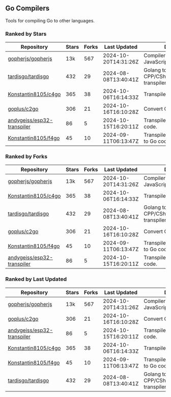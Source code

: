 ## Go Compilers

Tools for compiling Go to other languages.

### Ranked by Stars

| Repository | Stars | Forks | Last Updated | Description | 
|------------|-------|-------|--------------|-------------|
| [gopherjs/gopherjs](https://github.com/gopherjs/gopherjs) | 13k | 567 | 2024-10-20T14:31:26Z |  Compiler from Go to JavaScript. |
| [tardisgo/tardisgo](https://github.com/tardisgo/tardisgo) | 432 | 29 | 2024-08-08T13:40:41Z |  Golang to Haxe to CPP/CSharp/Java/JavaScript transpiler. |
| [Konstantin8105/c4go](https://github.com/Konstantin8105/c4go) | 365 | 38 | 2024-10-06T16:14:33Z |  Transpile C code to Go code. |
| [goplus/c2go](https://github.com/goplus/c2go) | 306 | 21 | 2024-10-16T16:10:28Z |  Convert C code to Go code. |
| [andygeiss/esp32-transpiler](https://github.com/andygeiss/esp32-transpiler) | 86 | 5 | 2024-10-15T16:20:11Z |  Transpile Go into Arduino code. |
| [Konstantin8105/f4go](https://github.com/Konstantin8105/f4go) | 45 | 10 | 2024-09-11T06:13:47Z |  Transpile FORTRAN 77 code to Go code. |

### Ranked by Forks

| Repository | Stars | Forks | Last Updated | Description | 
|------------|-------|-------|--------------|-------------|
| [gopherjs/gopherjs](https://github.com/gopherjs/gopherjs) | 13k | 567 | 2024-10-20T14:31:26Z |  Compiler from Go to JavaScript. |
| [Konstantin8105/c4go](https://github.com/Konstantin8105/c4go) | 365 | 38 | 2024-10-06T16:14:33Z |  Transpile C code to Go code. |
| [tardisgo/tardisgo](https://github.com/tardisgo/tardisgo) | 432 | 29 | 2024-08-08T13:40:41Z |  Golang to Haxe to CPP/CSharp/Java/JavaScript transpiler. |
| [goplus/c2go](https://github.com/goplus/c2go) | 306 | 21 | 2024-10-16T16:10:28Z |  Convert C code to Go code. |
| [Konstantin8105/f4go](https://github.com/Konstantin8105/f4go) | 45 | 10 | 2024-09-11T06:13:47Z |  Transpile FORTRAN 77 code to Go code. |
| [andygeiss/esp32-transpiler](https://github.com/andygeiss/esp32-transpiler) | 86 | 5 | 2024-10-15T16:20:11Z |  Transpile Go into Arduino code. |

### Ranked by Last Updated

| Repository | Stars | Forks | Last Updated | Description | 
|------------|-------|-------|--------------|-------------|
| [gopherjs/gopherjs](https://github.com/gopherjs/gopherjs) | 13k | 567 | 2024-10-20T14:31:26Z |  Compiler from Go to JavaScript. |
| [goplus/c2go](https://github.com/goplus/c2go) | 306 | 21 | 2024-10-16T16:10:28Z |  Convert C code to Go code. |
| [andygeiss/esp32-transpiler](https://github.com/andygeiss/esp32-transpiler) | 86 | 5 | 2024-10-15T16:20:11Z |  Transpile Go into Arduino code. |
| [Konstantin8105/c4go](https://github.com/Konstantin8105/c4go) | 365 | 38 | 2024-10-06T16:14:33Z |  Transpile C code to Go code. |
| [Konstantin8105/f4go](https://github.com/Konstantin8105/f4go) | 45 | 10 | 2024-09-11T06:13:47Z |  Transpile FORTRAN 77 code to Go code. |
| [tardisgo/tardisgo](https://github.com/tardisgo/tardisgo) | 432 | 29 | 2024-08-08T13:40:41Z |  Golang to Haxe to CPP/CSharp/Java/JavaScript transpiler. |

